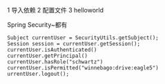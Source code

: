 1 导入依赖
2 配置文件
3 helloworld

Spring Security~都有
```
Subject currentUser = SecurityUtils.getSubject();
Session session = currentUser.getSession();
currentUser.isAuthenticated()
currentUser.getPrincipal()
currentUser.hasRole("schwartz")
currentUser.isPermitted("winnebago:drive:eagle5")
urrentUser.logout();
```
